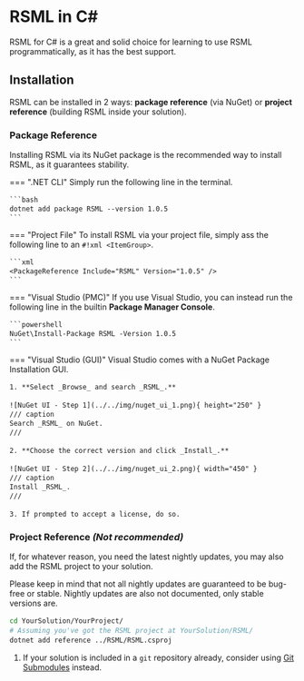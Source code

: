 # RSML in C\#
RSML for C# is a great and solid choice for learning to use RSML programmatically, as it has the best support.

## Installation
RSML can be installed in 2 ways: **package reference** (via NuGet) or **project reference** (building RSML inside your solution).

### Package Reference
Installing RSML via its NuGet package is the recommended way to install RSML, as it guarantees stability.

=== ".NET CLI"
    Simply run the following line in the terminal.

    ```bash
    dotnet add package RSML --version 1.0.5
    ```

=== "Project File"
    To install RSML via your project file, simply ass the following line to an `#!xml <ItemGroup>`.

    ```xml
    <PackageReference Include="RSML" Version="1.0.5" />
    ```

=== "Visual Studio (PMC)"
    If you use Visual Studio, you can instead run the following line in the builtin **Package Manager Console**.

    ```powershell
    NuGet\Install-Package RSML -Version 1.0.5
    ```

=== "Visual Studio (GUI)"
    Visual Studio comes with a NuGet Package Installation GUI.

    1. **Select _Browse_ and search _RSML_.**

    ![NuGet UI - Step 1](../../img/nuget_ui_1.png){ height="250" }
    /// caption
    Search _RSML_ on NuGet.
    ///

    2. **Choose the correct version and click _Install_.**

    ![NuGet UI - Step 2](../../img/nuget_ui_2.png){ width="450" }
    /// caption
    Install _RSML_.
    ///

    3. If prompted to accept a license, do so.

### Project Reference _(Not recommended)_
If, for whatever reason, you need the latest nightly updates, you may also add the RSML project to your solution.

Please keep in mind that not all nightly updates are guaranteed to be bug-free or stable. Nightly updates are also not documented, only stable versions are.

```bash
cd YourSolution/YourProject/
# Assuming you've got the RSML project at YourSolution/RSML/
dotnet add reference ../RSML/RSML.csproj
```

1. If your solution is included in a `git` repository already, consider using [Git Submodules](https://git-scm.com/docs/git-submodule) instead.
